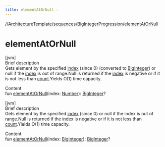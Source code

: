 ```yaml
---
title: elementAtOrNull -
---
```

//[ArchitectureTemplate](../../index.md)/[sequences](../index.md)/[BigIntegerProgression](index.md)/[elementAtOrNull](element-at-or-null.md)



# elementAtOrNull  
[jvm]  
Brief description  
Gets element by the specified [index]() (since 0) (converted to [BigInteger](https://docs.oracle.com/javase/8/docs/api/java/math/BigInteger.html)) or null if the [index]() is out of range.Null is returned if the [index]() is negative or if it is not less than [count](count.md).Yields O(1) time capacity.  
  
  
Content  
fun [elementAtOrNull](element-at-or-null.md)(index: [Number](https://kotlinlang.org/api/latest/jvm/stdlib/kotlin/-number/index.html)): [BigInteger](https://docs.oracle.com/javase/8/docs/api/java/math/BigInteger.html)?  


[jvm]  
Brief description  
Gets element by the specified [index]() (since 0) or null if the index is out of range.Null is returned if the [index]() is negative or if it is not less than [count](count.md).Yields O(1) time capacity.  
  
  
Content  
fun [elementAtOrNull](element-at-or-null.md)(index: [BigInteger](https://docs.oracle.com/javase/8/docs/api/java/math/BigInteger.html)): [BigInteger](https://docs.oracle.com/javase/8/docs/api/java/math/BigInteger.html)?  



